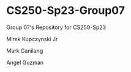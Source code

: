 # CS250-Sp23-Group07
Group 07's Repository for CS250-Sp23

Mirek Kupczynski Jr

Mark Canilang

Angel Guzman
